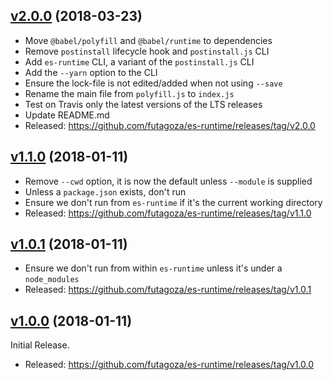 <a name="2.0.0"></a>
## [v2.0.0](https://github.com/futagoza/es-runtime/compare/v1.1.0...v2.0.0) (2018-03-23)

* Move `@babel/polyfill` and `@babel/runtime` to dependencies
* Remove `postinstall` lifecycle hook and `postinstall.js` CLI
* Add `es-runtime` CLI, a variant of the `postinstall.js` CLI
* Add the `--yarn` option to the CLI
* Ensure the lock-file is not edited/added when not using `--save`
* Rename the main file from `polyfill.js` to `index.js`
* Test on Travis only the latest versions of the LTS releases
* Update README.md
* Released: https://github.com/futagoza/es-runtime/releases/tag/v2.0.0

<a name="1.1.0"></a>
## [v1.1.0](https://github.com/futagoza/es-runtime/compare/v1.0.1...v1.1.0) (2018-01-11)

* Remove `--cwd` option, it is now the default unless `--module` is supplied
* Unless a `package.json` exists, don't run
* Ensure we don't run from `es-runtime` if it's the current working directory
* Released: https://github.com/futagoza/es-runtime/releases/tag/v1.1.0

<a name="1.0.1"></a>
## [v1.0.1](https://github.com/futagoza/es-runtime/compare/v1.0.0...v1.0.1) (2018-01-11)

* Ensure we don't run from within `es-runtime` unless it's under a `node_modules`
* Released: https://github.com/futagoza/es-runtime/releases/tag/v1.0.1

<a name="1.0.0"></a>
## [v1.0.0](https://github.com/futagoza/es-runtime/commits/v1.0.0) (2018-01-11)

Initial Release.

* Released: https://github.com/futagoza/es-runtime/releases/tag/v1.0.0
